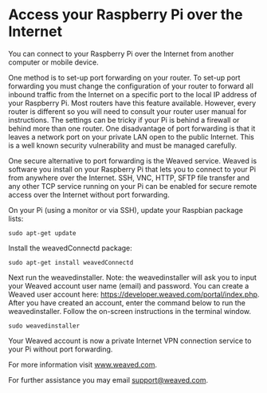# Access your Raspberry Pi over the Internet

You can connect to your Raspberry Pi over the Internet from another computer or mobile device.  

One method is to set-up port forwarding on your router.   To set-up port forwarding you must change the configuration of your router to forward all inbound traffic from the Internet on a specific port to the local IP address of your Raspberry Pi.  Most routers have this feature available.  However, every router is different so you will need to consult your router user manual for instructions.  The settings can be tricky if your Pi is behind a firewall or behind more than one router.  One disadvantage of port forwarding is that it leaves a network port on your private LAN open to the public Internet.   This is a well known security vulnerability and must be managed carefully.

One secure alternative to port forwarding is the Weaved service.   Weaved is software you install on your Raspberry Pi that lets you to connect to your Pi from anywhere over the Internet.   SSH, VNC, HTTP, SFTP file transfer and any other TCP service running on your Pi can be enabled for secure remote access over the Internet without port forwarding.

On your Pi (using a monitor or via SSH), update your Raspbian package lists:
```
sudo apt-get update
```

Install the weavedConnectd package:
```
sudo apt-get install weavedConnectd
```
Next run the weavedinstaller.  Note: the weavedinstaller will ask you to input your Weaved account user name (email) and password.   You can create a Weaved user account here: https://developer.weaved.com/portal/index.php.   After you have created an account, enter the command below to run the weavedinstaller.  Follow the on-screen instructions in the terminal window.

```
sudo weavedinstaller
```
Your Weaved account is now a private Internet VPN connection service to your Pi without port forwarding.

For more information visit www.weaved.com.

For further assistance you may email support@weaved.com.

